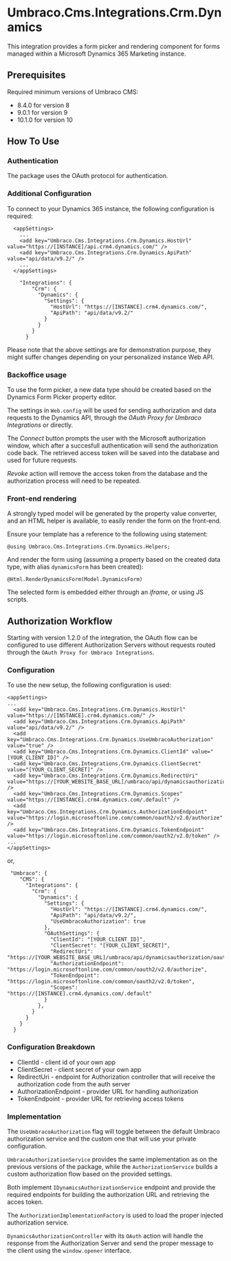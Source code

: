 # Umbraco.Cms.Integrations.Crm.Dynamics

This integration provides a form picker and rendering component for forms managed within a Microsoft Dynamics 365 Marketing instance.

## Prerequisites

Required minimum versions of Umbraco CMS: 
- 8.4.0 for version 8
- 9.0.1 for version 9
- 10.1.0 for version 10

## How To Use

### Authentication

The package uses the OAuth protocol for authentication.

### Additional Configuration

To connect to your Dynamics 365 instance, the following configuration is required:
```
  <appSettings>
    ...
    <add key="Umbraco.Cms.Integrations.Crm.Dynamics.HostUrl" value="https://[INSTANCE]/api.crm4.dynamics.com/" />
    <add key="Umbraco.Cms.Integrations.Crm.Dynamics.ApiPath" value="api/data/v9.2/" />
    ...
  </appSettings>
```
```
    "Integrations": {
        "Crm": {
          "Dynamics": {
            "Settings": {
              "HostUrl": "https://[INSTANCE].crm4.dynamics.com/",
              "ApiPath": "api/data/v9.2/"
            }
          }
        }
      }
```

Please note that the above settings are for demonstration purpose, they might suffer changes depending on your personalized instance Web API.

### Backoffice usage

To use the form picker, a new data type should be created based on the Dynamics Form Picker property editor.

The settings in `Web.config` will be used for sending authorization and data requests to the Dynamics API, through the _0Auth Proxy for Umbraco Integrations_ or directly.

The _Connect_ button prompts the user with the Microsoft authorization window, which after a succesfull authentication will send the authorization code back.
The retrieved access token will be saved into the database and used for future requests.

_Revoke_ action will remove the access token from the database and the authorization process will need to be repeated.

### Front-end rendering

A strongly typed model will be generated by the property value converter, and an HTML helper is available, to easily render the form on the front-end.

Ensure your template has a reference to the following using statement:

```
@using Umbraco.Cms.Integrations.Crm.Dynamics.Helpers;
```

And render the form using (assuming a property based on the created data type, with alias `dynamicsForm` has been created):

```
@Html.RenderDynamicsForm(Model.DynamicsForm)
```

The selected form is embedded either through an _iframe_, or using JS scripts.

## Authorization Workflow
Starting with version 1.2.0 of the integration, the OAuth flow can be configured to use different Authorization Servers without requests routed through the `OAuth Proxy for Umbraco Integrations`.

### Configuration
To use the new setup, the following configuration is used:
```
<appSettings>
...
  <add key="Umbraco.Cms.Integrations.Crm.Dynamics.HostUrl" value="https://[INSTANCE].crm4.dynamics.com/" />
  <add key="Umbraco.Cms.Integrations.Crm.Dynamics.ApiPath" value="api/data/v9.2/" />
  <add key="Umbraco.Cms.Integrations.Crm.Dynamics.UseUmbracoAuthorization" value="true" />
  <add key="Umbraco.Cms.Integrations.Crm.Dynamics.ClientId" value="[YOUR_CLIENT_ID]" />
  <add key="Umbraco.Cms.Integrations.Crm.Dynamics.ClientSecret" value="[YOUR_CLIENT_SECRET]" />
  <add key="Umbraco.Cms.Integrations.Crm.Dynamics.RedirectUri" value="https://[YOUR_WEBSITE_BASE_URL]/umbraco/api/dynamicsauthorization/oauth" />
  <add key="Umbraco.Cms.Integrations.Crm.Dynamics.Scopes" value="https://[INSTANCE].crm4.dynamics.com/.default" />
  <add key="Umbraco.Cms.Integrations.Crm.Dynamics.AuthorizationEndpoint" value="https://login.microsoftonline.com/common/oauth2/v2.0/authorize" />
  <add key="Umbraco.Cms.Integrations.Crm.Dynamics.TokenEndpoint" value="https://login.microsoftonline.com/common/oauth2/v2.0/token" />
...
</appSettings>
```

or, 

```
 "Umbraco": {
    "CMS": {
      "Integrations": {
        "Crm": {
          "Dynamics": {
            "Settings": {
              "HostUrl": "https://[INSTANCE].crm4.dynamics.com/",
              "ApiPath": "api/data/v9.2/",
              "UseUmbracoAuthorization": true
            },
            "OAuthSettings": {
              "ClientId": "[YOUR_CLIENT_ID]",
              "ClientSecret": "[YOUR_CLIENT_SECRET]",
              "RedirectUri": "https://[YOUR_WEBSITE_BASE_URL]/umbraco/api/dynamicsauthorization/oauth",
              "AuthorizationEndpoint": "https://login.microsoftonline.com/common/oauth2/v2.0/authorize",
              "TokenEndpoint": "https://login.microsoftonline.com/common/oauth2/v2.0/token",
              "Scopes": "https://[INSTANCE].crm4.dynamics.com/.default"
            }
          },
        }
      }
    }
  }
```

### Configuration Breakdown
- ClientId - client id of your own app
- ClientSecret - client secret of your own app
- RedirectUri - endpoint for Authorization controller that will receive the authorization code from the auth server
- AuthorizationEndpoint - provider URL for handling authorization
- TokenEndpoint - provider URL for retrieving access tokens

### Implementation
The `UseUmbracoAuthorization` flag will toggle between the default Umbraco authorization service and the custom one that will use your private configuration.

`UmbracoAuthorizationService` provides the same implementation as on the previous versions of the package, while the `AuthorizationService` builds a custom authorization flow based on the provided settings.

Both implement `IDynamicsAuthorizationService` endpoint and provide the required endpoints for building the authorization URL and retrieving the acces token.

The `AuthorizationImplementationFactory` is used to load the proper injected authorization service.

`DynamicsAuthorizationController` with its `OAuth` action will handle the response from the Authorization Server and send the proper message to the client using the `window.opener` interface.